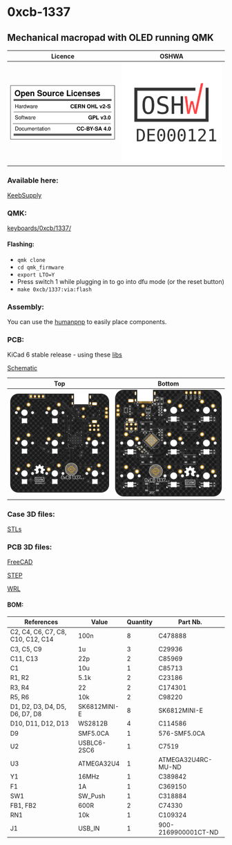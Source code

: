 # 0xcb-1337
## Mechanical macropad with OLED running QMK

Licence | OSHWA
:-------------------------:|:-------------------------:
![](https://github.com/0xCB-dev/0xcb-1337/blob/main/LICENSE.svg) | [![](https://github.com/0xCB-dev/0xcb-1337/blob/main/rev4.0/OSHWA.svg)](https://certification.oshwa.org/de000113.html)

### Available here:

[KeebSupply](https://keeb.supply/products/0xcb-1337)

### QMK:

[keyboards/0xcb/1337/](https://github.com/qmk/qmk_firmware/tree/master/keyboards/0xcb/1337)

#### Flashing:

* `qmk clone`
* `cd qmk_firmware`
* `export LTO=Y`
* Press switch 1 while plugging in to go into dfu mode (or the reset button)
* `make 0xcb/1337:via:flash`

### Assembly:

You can use the [humanpnp](https://files.0xcb.dev/0xCB-1337/humanpnp.html) to easily place components.

### PCB:
KiCad 6 stable release - using these [libs](https://github.com/0xCB-dev/0xcb-libs)

[Schematic](https://github.com/0xCB-dev/0xcb-1337/blob/main/rev4.0/1337-v4.0.pdf)

Top | Bottom
:-------------------------:|:-------------------------:
![](https://github.com/0xCB-dev/0xcb-1337/blob/main/rev4.0/1337-v4.0.top.png)  |  ![](https://github.com/0xCB-dev/0xcb-1337/blob/main/rev4.0/1337-v4.0.bottom.png)

### Case 3D files:

[STLs](https://github.com/0xCB-dev/0xcb-1337/tree/main/rev4.0/case/STL)

### PCB 3D files:

[FreeCAD](https://github.com/0xCB-dev/0xcb-1337/tree/main/rev4.0/1337-freecad.FCStd)

[STEP](https://github.com/0xCB-dev/0xcb-1337/tree/main/rev4.0/1337-v4.0.step)

[WRL](https://github.com/0xCB-dev/0xcb-1337/tree/main/rev4.0/1337-v4.0.wrl)


#### BOM:
 References                        | Value        | Quantity | Part Nb.            
-----------------------------------|--------------|----------|---------------------
 C2, C4, C6, C7, C8, C10, C12, C14 | 100n         | 8        | C478888             
 C3, C5, C9                        | 1u           | 3        | C29936              
 C11, C13                          | 22p          | 2        | C85969              
 C1                                | 10u          | 1        | C85713              
 R1, R2                            | 5.1k         | 2        | C23186              
 R3, R4                            | 22           | 2        | C174301             
 R5, R6                            | 10k          | 2        | C98220              
 D1, D2, D3, D4, D5, D6, D7, D8    | SK6812MINI-E | 8        | SK6812MINI-E        
 D10, D11, D12, D13                | WS2812B      | 4        | C114586             
 D9                                | SMF5.0CA     | 1        |  576-SMF5.0CA       
 U2                                | USBLC6-2SC6  | 1        | C7519               
 U3                                | ATMEGA32U4   | 1        | ATMEGA32U4RC-MU-ND  
 Y1                                | 16MHz        | 1        | C389842             
 F1                                | 1A           | 1        | C369150             
 SW1                               | SW_Push      | 1        | C318884             
 FB1, FB2                          | 600R         | 2        | C74330              
 RN1                               | 10k          | 1        | C109324             
 J1                                | USB_IN       | 1        | 900-2169900001CT-ND 
